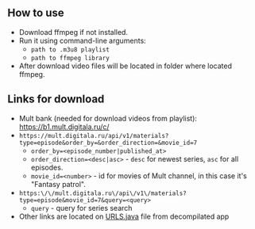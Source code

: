 ## How to use
* Download ffmpeg if not installed.
* Run it using command-line arguments: 
  * `path to .m3u8 playlist`
  * `path to ffmpeg library`
* After download video files will be located in folder where located ffmpeg.
## Links for download
* Mult bank (needed for download videos from playlist): https://b1.mult.digitala.ru/c/
* `https://mult.digitala.ru/api/v1/materials?type=episode&order_by=&order_direction=&movie_id=7`
  * `order_by=<episode_number|published_at>` 
  * `order_direction=<desc|asc>` - `desc` for newest series, `asc` for all episodes.
  * `movie_id=<number>` - id for movies of Mult channel, in this case it's "Fantasy patrol".
* `https:\/\/mult.digitala.ru\/api\/v1\/materials?type=episode&movie_id=7&query=<query>`
  * `query` - query for series search 
* Other links are located on [URLS.java](https://pastebin.com/67SerUMV) file from decompilated app
